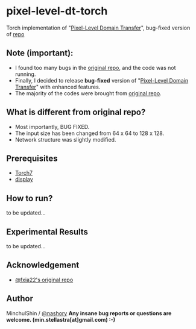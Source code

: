 # pixel-level-dt-torch
Torch implementation of "[Pixel-Level Domain Transfer](https://arxiv.org/pdf/1603.07442)", bug-fixed version of [repo](https://github.com/fxia22/PixelDTGAN)

## Note (important):
+ I found too many bugs in the [original repo](https://github.com/fxia22/PixelDTGAN), and the code was not running.
+ Finally, I decided to release __bug-fixed__ version of "[Pixel-Level Domain Transfer](https://arxiv.org/pdf/1603.07442)" with enhanced features.
+ The majority of the codes were brought from [original repo](https://github.com/fxia22/PixelDTGAN).

## What is different from original repo?
+ Most importantly, BUG FIXED.
+ The input size has been changed from 64 x 64 to 128 x 128.
+ Network structure was slightly modified.

## Prerequisites
+ [Torch7](http://torch.ch/docs/getting-started.html#_)
+ [display](https://github.com/szym/display)


## How to run?
to be updated...


## Experimental Results
to be updated...



## Acknowledgement
+ [@fxia22's original repo](https://github.com/fxia22/PixelDTGAN)


## Author
MinchulShin / [@nashory](https://github.com/nashory)
__Any insane bug reports or questions are welcome. (min.stellastra[at]gmail.com)  :-)__
